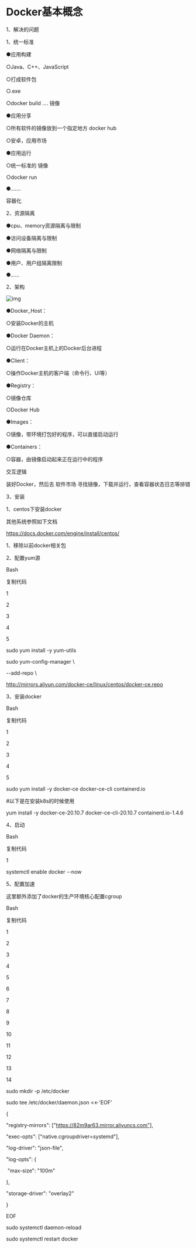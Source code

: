 # Docker基本概念

 1、解决的问题 

 1、统一标准 

●应用构建 

○Java、C++、JavaScript

○打成软件包

○.exe

○docker build ....   镜像

●应用分享

○所有软件的镜像放到一个指定地方  docker hub

○安卓，应用市场

●应用运行

○统一标准的 镜像

○docker run

●.......



容器化







 2、资源隔离 

●cpu、memory资源隔离与限制

●访问设备隔离与限制

●网络隔离与限制

●用户、用户组隔离限制

●......



 2、架构 

![img](https://cdn.nlark.com/yuque/0/2021/svg/1613913/1624937894925-f437bd98-94e2-4334-9657-afa69bb52179.svg)







●Docker_Host：

○安装Docker的主机

●Docker Daemon：

○运行在Docker主机上的Docker后台进程

●Client：

○操作Docker主机的客户端（命令行、UI等）

●Registry：

○镜像仓库

○Docker Hub

●Images：

○镜像，带环境打包好的程序，可以直接启动运行

●Containers：

○容器，由镜像启动起来正在运行中的程序



交互逻辑

装好Docker，然后去 软件市场 寻找镜像，下载并运行，查看容器状态日志等排错



 3、安装 

 1、centos下安装docker 

其他系统参照如下文档

https://docs.docker.com/engine/install/centos/



 1、移除以前docker相关包 







 2、配置yum源 





Bash

复制代码

1

2

3

4

5

sudo yum install -y yum-utils

sudo yum-config-manager \

--add-repo \

http://mirrors.aliyun.com/docker-ce/linux/centos/docker-ce.repo



 3、安装docker 





Bash

复制代码

1

2

3

4

5

sudo yum install -y docker-ce docker-ce-cli containerd.io

\#以下是在安装k8s的时候使用

yum install -y docker-ce-20.10.7 docker-ce-cli-20.10.7  containerd.io-1.4.6



 4、启动 





Bash

复制代码

1

systemctl enable docker --now



 5、配置加速 

这里额外添加了docker的生产环境核心配置cgroup





Bash

复制代码

1

2

3

4

5

6

7

8

9

10

11

12

13

14

sudo mkdir -p /etc/docker

sudo tee /etc/docker/daemon.json <<-'EOF'

{

  "registry-mirrors": ["https://82m9ar63.mirror.aliyuncs.com"],

  "exec-opts": ["native.cgroupdriver=systemd"],

  "log-driver": "json-file",

  "log-opts": {

​    "max-size": "100m"

  },

  "storage-driver": "overlay2"

}

EOF

sudo systemctl daemon-reload

sudo systemctl restart docker
